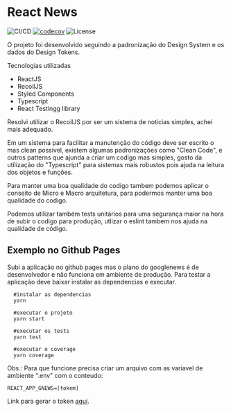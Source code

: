 # React News

![CI/CD](https://github.com/dyarleniber/react-workflow-gh-actions/workflows/CI/CD/badge.svg)
[![codecov](https://codecov.io/gh/thomazot/react-news/branch/master/graph/badge.svg)](https://codecov.io/gh/thomazot/react-news)
![License](https://img.shields.io/github/license/dyarleniber/react-workflow-gh-actions)

O projeto foi desenvolvido seguindo a padronização do Design System e os dados do Design Tokens.

Tecnologias utilizadas

- ReactJS
- RecoilJS
- Styled Components
- Typescript
- React Testingg library

Resolvi utilizar o RecoilJS por ser um sistema de noticias simples, achei mais adequado.

Em um sistema para facilitar a manutenção do código deve ser escrito o mas clean possivel, existem algumas padronizações como
"Clean Code", e outros patterns que ajunda a criar um codigo mas simples, gosto da utilização do "Typescript" para sistemas mais robustos pois
ajuda na leitura dos objetos e funções.

Para manter uma boa qualidade do codigo tambem podemos aplicar o conseito de Micro e Macro arquitetura, para podermos manter uma boa qualidade do codigo.

Podemos utilizar também tests unitários para uma segurança maior na hora de subir o codigo para produção, utlizar o eslint tambem nos ajuda na qualidade de código.

## Exemplo no Github Pages

Subi a aplicação no github pages mas o plano do googlenews é de desenvolvedor e não funciona em ambiente de produção.
Para testar a aplicação deve baixar instalar as dependencias e executar.

```
  #instalar as dependencias
  yarn

  #executar o projeto
  yarn start

  #executar os tests
  yarn test

  #executar o coverage
  yarn coverage
```

Obs.: Para que funcione precisa criar um arquivo com as variavel de ambiente ".env" com o conteudo:

```
REACT_APP_GNEWS=[tokem]
```

Link para gerar o token [aqui](https://newsapi.org/).
